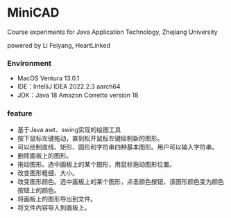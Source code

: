 # MiniCAD
Course experiments for Java Application Technology, Zhejiang University

powered by Li Feiyang, HeartLinked
### Environment
- MacOS Ventura 13.0.1
- IDE：IntelliJ IDEA 2022.2.3 aarch64
- JDK：Java 18 Amazon Corretto version 18
### feature
- 基于Java awt、swing实现的绘图工具
- 按下鼠标左键拖动，直到松开鼠标左键绘制新的图形。
- 可以绘制直线、矩形、圆形和字符串四种基本图形。用户可以输入字符串。 
- 删除画板上的图形。
- 拖动图形。选中画板上的某个图形，用鼠标拖动图形位置。
- 改变图形粗细、大小。
- 改变图形颜色。选中画板上的某个图形，点击颜色按钮，该图形颜色变为颜色按钮上的颜色。 
- 将画板上的图形导出到文件。
- 将文件内容导入到画板上。

